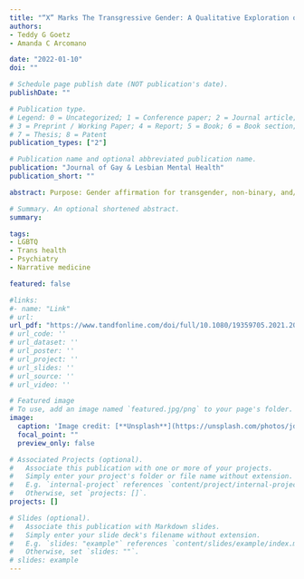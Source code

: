 ```yaml
---
title: "“X” Marks The Transgressive Gender: A Qualitative Exploration of Legal Gender Affirmation."
authors:
- Teddy G Goetz
- Amanda C Arcomano

date: "2022-01-10"
doi: ""

# Schedule page publish date (NOT publication's date).
publishDate: ""

# Publication type.
# Legend: 0 = Uncategorized; 1 = Conference paper; 2 = Journal article;
# 3 = Preprint / Working Paper; 4 = Report; 5 = Book; 6 = Book section;
# 7 = Thesis; 8 = Patent
publication_types: ["2"]

# Publication name and optional abbreviated publication name.
publication: "Journal of Gay & Lesbian Mental Health"
publication_short: ""

abstract: Purpose: Gender affirmation for transgender, non-binary, and/or gender diverse (“trans”) persons can include legal name and/or gender marker changes. Gender marker choice has become more complex with increasing availability of a gender-neutral “X” marker. Yet, little research has characterized trans persons’ perspectives on legal gender affirmation, and its mental health impacts. Methods: Here we present qualitative research exploring trans individuals’ goals for and barriers from seeking gender-affirming legal care and perspectives on the “X” gender marker. We conducted one-hour semi-structured interviews with 54 trans persons in the U.S. and Canada. Results: Almost all participants were interested in legal name(had: 54%, want: 33%) and gender marker (had: 46%, want:46%) changes. Most common barriers included: logistics, fearing violence/discrimination, cost, and legality; 24% reported only updating some identification documents. While some sought an “X” gender marker (had: 11%, want: 19%), 32% considered the “X” harmful, fearing lack of compatibility with other documents and increasing risk of gender-based violence/discrimination. Most reported anxiety and isolation from concerns over mismatched or inaccurate identification documents. Conclusions: This work offers insight into how legal gender affirmation influences mental health for trans persons, highlighting the importance of mental health providers exploring legal gender affirmation when treating members of the trans community.

# Summary. An optional shortened abstract.
summary:

tags:
- LGBTQ
- Trans health
- Psychiatry
- Narrative medicine

featured: false

#links:
#- name: "Link"
# url: 
url_pdf: "https://www.tandfonline.com/doi/full/10.1080/19359705.2021.2008572"
# url_code: ''
# url_dataset: ''
# url_poster: ''
# url_project: ''
# url_slides: ''
# url_source: ''
# url_video: ''

# Featured image
# To use, add an image named `featured.jpg/png` to your page's folder. 
image:
  caption: 'Image credit: [**Unsplash**](https://unsplash.com/photos/jdD8gXaTZsc)'
  focal_point: ""
  preview_only: false

# Associated Projects (optional).
#   Associate this publication with one or more of your projects.
#   Simply enter your project's folder or file name without extension.
#   E.g. `internal-project` references `content/project/internal-project/index.md`.
#   Otherwise, set `projects: []`.
projects: []

# Slides (optional).
#   Associate this publication with Markdown slides.
#   Simply enter your slide deck's filename without extension.
#   E.g. `slides: "example"` references `content/slides/example/index.md`.
#   Otherwise, set `slides: ""`.
# slides: example
---
```




